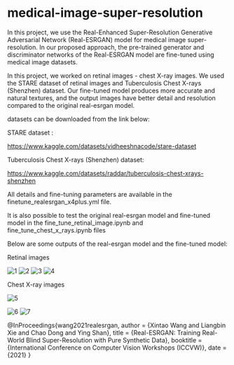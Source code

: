 # medical-image-super-resolution
 
In this project, we use the Real-Enhanced Super-Resolution Generative Adversarial Network (Real-ESRGAN) model for medical image super-resolution.
In our proposed approach, the pre-trained generator and discriminator networks of the 
Real-ESRGAN model are fine-tuned using medical image datasets.

In this project, we worked on retinal images - chest X-ray images. We used the STARE dataset of retinal images and Tuberculosis Chest X-rays (Shenzhen) dataset.
Our fine-tuned model produces more accurate and natural textures, and the output images have better detail and resolution compared to the original real-esrgan model.

datasets can be downloaded from the link below: 

STARE dataset :

https://www.kaggle.com/datasets/vidheeshnacode/stare-dataset

Tuberculosis Chest X-rays (Shenzhen) dataset:

https://www.kaggle.com/datasets/raddar/tuberculosis-chest-xrays-shenzhen

All details and fine-tuning parameters are available in the finetune_realesrgan_x4plus.yml file.

It is also possible to test the original real-esrgan model and fine-tuned model in the fine_tune_retinal_image.ipynb and fine_tune_chest_x_rays.ipynb files

Below are some outputs of the real-esrgan model and the fine-tuned model:

Retinal images

![1](https://user-images.githubusercontent.com/47056654/197783863-8a03ac44-163a-4675-965d-f1d751e2f4a2.jpeg)
![2](https://user-images.githubusercontent.com/47056654/197783906-ae4c5ae2-85bd-48bb-a9ea-9d7826c60625.jpeg)
![3](https://user-images.githubusercontent.com/47056654/197783926-2bc39b44-e047-4e13-92e1-3bd4c2891141.jpeg)
![4](https://user-images.githubusercontent.com/47056654/197783954-dfe2c0b1-9cba-4359-85e2-7d01af913e7d.jpeg)


Chest X-ray images 

![5](https://user-images.githubusercontent.com/47056654/197784017-a40d6ddd-baca-4a0c-8406-c33c65c527b2.jpeg)

![6](https://user-images.githubusercontent.com/47056654/197784062-8025888f-7873-4017-8ee6-797dbf7d9de7.jpeg)
![7](https://user-images.githubusercontent.com/47056654/197784093-19a0c6cd-335a-4f7a-b871-c30bcf6f8042.jpeg)


@InProceedings{wang2021realesrgan,
    author    = {Xintao Wang and Liangbin Xie and Chao Dong and Ying Shan},
    title     = {Real-ESRGAN: Training Real-World Blind Super-Resolution with Pure Synthetic Data},
    booktitle = {International Conference on Computer Vision Workshops (ICCVW)},
    date      = {2021}
}





